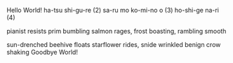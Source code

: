 Hello World!
ha-tsu shi-gu-re (2)
sa-ru mo ko-mi-no o (3)
ho-shi-ge na-ri (4)



pianist resists
prim bumbling salmon rages, frost
boasting, rambling smooth

sun-drenched beehive floats
starflower rides, snide wrinkled
benign crow shaking
Goodbye World!